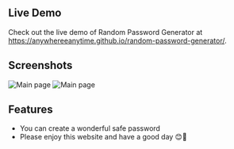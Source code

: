 ## Live Demo

Check out the live demo of Random Password Generator at https://anywhereeanytime.github.io/random-password-generator/.

## Screenshots

![Main page](https://i.imgur.com/990h2K4.png)
![Main page](https://i.imgur.com/oAtt6t4.png)

## Features

- You can create a wonderful safe password
- Please enjoy this website and have a good day 😊🌼

